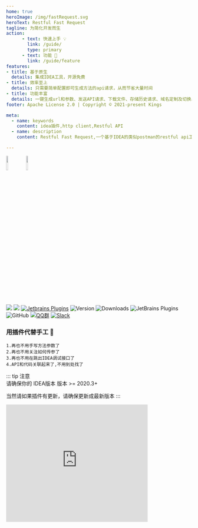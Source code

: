 ```yaml
---
home: true
heroImage: /img/fastRequest.svg
heroText: Restful Fast Request
tagline: 为简化开发而生
action:
      - text: 快速上手 💡
        link: /guide/
        type: primary
      - text: 功能 🚀
        link: /guide/feature
features:
- title: 基于原生
  details: 集成IDEA工具，开源免费
- title: 效率至上
  details: 只需要简单配置即可生成方法的api请求，从而节省大量时间
- title: 功能丰富
  details: 一键生成url和参数、发送API请求、下载文件、存储历史请求、域名定制及切换、字符串生成策略化、自定义参数解析、API转curl等
footer: Apache License 2.0 | Copyright © 2021-present Kings

meta:
  - name: keywords
    content: idea插件,http client,Restful API
  - name: description
    content: Restful Fast Request,一个基于IDEA的类似postman的restful api工具包插件,可以根据已有的方法帮助您快速生成url和params,一个API调试工具+API管理工具,支持springmvc、springboot、java-rs

---
```


<a href="https://www.jetbrains.com"><img src="https://resources.jetbrains.com/storage/products/company/brand/logos/jb_beam.svg" width = "10%" /></a>
<a href="https://www.jetbrains.com/idea"><img src="https://resources.jetbrains.com/storage/products/company/brand/logos/IntelliJ_IDEA_icon.svg" width = "10%" /></a>

[![](https://badgen.net/badge/Github/fast-request/21D789?icon=github)](https://github.com/kings1990/fast-request)
[![](https://img.shields.io/static/v1?label=Gitee&message=fast-request&color=FF318C&logo=gitee)](https://gitee.com/kings/fast-request)
[![Jetbrains Plugins][plugin-img]][plugin]
![Version](https://img.shields.io/jetbrains/plugin/v/16988?logo=IntelliJ%20IDEA)
![Downloads](https://img.shields.io/jetbrains/plugin/d/16988?color=FE2857)
![JetBrains Plugins](https://img.shields.io/jetbrains/plugin/r/rating/16988)
![GitHub](https://img.shields.io/github/license/kings1990/fast-request?color=087CFA)
[![QQ群](https://img.shields.io/badge/chat-QQ群:754131222-46BC99.svg?logo=Tencent%20QQ)](https://qm.qq.com/cgi-bin/qm/qr?k=1OEJ5QST4zoEUv0x0OvOmC3TUfAIZXAO)
[![Slack](https://img.shields.io/badge/Slack-%23Fast--Request-DD1265?logo=Slack)](https://fastrequest.slack.com)

### 用插件代替手工 :100:
```
1.再也不用手写方法参数了
2.再也不用关注如何传参了
3.再也不用在跳出IDEA调试接口了
4.API和代码关联起来了,不用到处找了
```

::: tip 注意  
请确保你的 IDEA版本 版本 >= 2020.3+  

当然请如果插件有更新，请确保更新成最新版本
:::

<iframe frameborder="none" width="384px" height="319px" src="https://plugins.jetbrains.com/embeddable/card/16988"></iframe>

[plugin]: https://plugins.jetbrains.com/plugin/16988
[plugin-img]: https://img.shields.io/badge/plugin-Restful_Fast_Request-x.svg?logo=IntelliJ%20IDEA